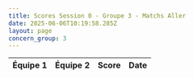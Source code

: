 ```yaml
---
title: Scores Session 0 - Groupe 3 - Matchs Aller
date: 2025-06-06T10:19:58.285Z
layout: page
concern_group: 3
---
```




| Équipe 1 | Équipe 2 | Score | Date |
|----------|----------|-------|------|


